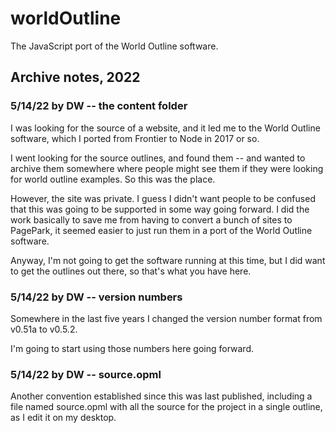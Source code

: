 # worldOutline

The JavaScript port of the World Outline software.

## Archive notes, 2022

### 5/14/22 by DW -- the content folder

I was looking for the source of a website, and it led me to the World Outline software, which I ported from Frontier to Node in 2017 or so.  

I went looking for the source outlines, and found them -- and wanted to archive them somewhere where people might see them if they were looking for world outline examples. So this was the place.

However, the site was private. I guess I didn't want people to be confused that this was going to be supported in some way going forward. I did the work basically to save me from having to convert a bunch of sites to PagePark, it seemed easier to just run them in a port of the World Outline software. 

Anyway, I'm not going to get the software running at this time, but I did want to get the outlines out there, so that's what you have here. 

### 5/14/22 by DW -- version numbers

Somewhere in the last five years I changed the version number format from v0.51a to v0.5.2. 

I'm going to start using those numbers here going forward. 

### 5/14/22 by DW -- source.opml

Another convention established since this was last published, including a file named source.opml with all the source for the project in a single outline, as I edit it on my desktop.

